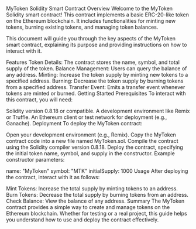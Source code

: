 MyToken Solidity Smart Contract
Overview
Welcome to the MyToken Solidity smart contract! This contract implements a basic ERC-20-like token on the Ethereum blockchain. It includes functionalities for minting new tokens, burning existing tokens, and managing token balances.

This document will guide you through the key aspects of the MyToken smart contract, explaining its purpose and providing instructions on how to interact with it.

Features
Token Details: The contract stores the name, symbol, and total supply of the token.
Balance Management: Users can query the balance of any address.
Minting: Increase the token supply by minting new tokens to a specified address.
Burning: Decrease the token supply by burning tokens from a specified address.
Transfer Event: Emits a transfer event whenever tokens are minted or burned.
Getting Started
Prerequisites
To interact with this contract, you will need:

Solidity version 0.8.18 or compatible.
A development environment like Remix or Truffle.
An Ethereum client or test network for deployment (e.g., Ganache).
Deployment
To deploy the MyToken contract:

Open your development environment (e.g., Remix).
Copy the MyToken contract code into a new file named MyToken.sol.
Compile the contract using the Solidity compiler version 0.8.18.
Deploy the contract, specifying the initial token name, symbol, and supply in the constructor.
Example constructor parameters:

name: "MyToken"
symbol: "MTK"
initialSupply: 1000
Usage
After deploying the contract, interact with it as follows:

Mint Tokens: Increase the total supply by minting tokens to an address.
Burn Tokens: Decrease the total supply by burning tokens from an address.
Check Balance: View the balance of any address.
Summary
The MyToken contract provides a simple way to create and manage tokens on the Ethereum blockchain. Whether for testing or a real project, this guide helps you understand how to use and deploy the contract effectively.



